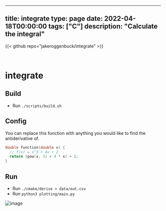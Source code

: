 
---
title: integrate
type: page
date: 2022-04-18T00:00:00
tags: ["C"]
description: "Calculate the integral"
---

{{< github repo="jakeroggenbuck/integrate" >}}

<br>

# integrate

## Build
- Run `./scripts/build.sh`

## Config
You can replace this function with anything you would like to find the antiderivative of.
```c
double function(double x) {
  // f(x) = x^3 + 4x + 2
  return (pow(x, 3) + 4 * x) + 2;
}
```

## Run
- Run `./cmake/derive > data/out.csv`
- Run `python3 plotting/main.py`

![image](data/Figure_1.png)
